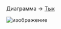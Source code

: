 Диаграмма -> [Тык](https://mermaid.live/edit#pako:eNqlVcFunDAQ_RXkUyKxqxDMLsuhVZXNIYe20m6rSik9WHjSbguYGpM2RXvpZ_XQb0j_KMbGi1kgTVUumJk345k3z6ZGCaOAIpSkpCzXO_KRkyzOHfm8LYE7s9kzZ8NS0KYNfK2gFMq6ZkmVQS6GnneMf7lJ2beh5-ry9hCh13oDDbngQAQ8CnlRFJzdAn0UtIHPkAgLYgrqVbcVUPTdbyArUlnBAGYcca4DFFeKn1obVB20W78iGXRflxnZpd1nQ6cB7-2EjeOvCfsRumEraOaovsuWlvcfxvM1tV9R2ahz_-vPz_vfnceM1elM_XmqVKUZxMmpbdXM27YWd9JsaJlb4MBaCsIP8b1WdT8T9KyJINP0WLqq7c2Uc3wSI2r7t1BLg08MNMTXo8LpQc1A6uGMjFSn1dgIuuzJ24hkdI8GUE_les0p8GNVPT-WumW4YFl3Zyi9bkFsBRFVOTr147aedN6GHZpw-zhoVSgJugfyT82IDrVMcTJS0X9ws0cuyoDLeVN5F6ucMRKfQCZEkVxSuCFVKmIU5w2UVIJt7_IERYJX4KKqoLKU9vY2xoLkKKrRdxR53mKOF6vQCz0vOPexH7roDkV4OV_i0F_ilR-uFjjEeO-iH4zJDGfzcOEFSw_75_gs8INApbtWPp0d6E4w_rL9eTSv_QOGa-Tx)

![изображение](https://github.com/tarioma/Interviews/assets/125894838/4f6544bd-4655-4126-9d3e-05032f976e8a)
